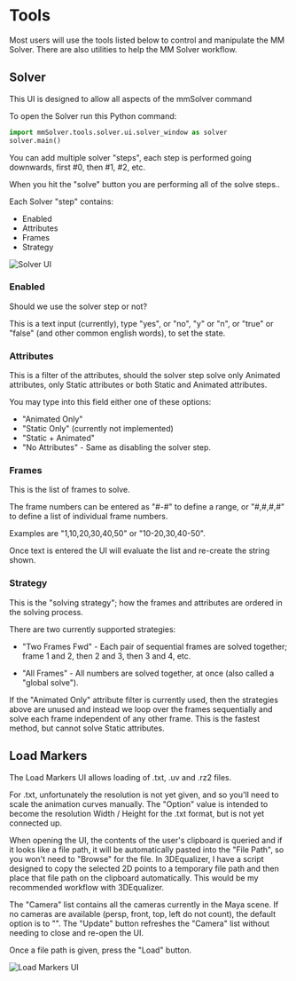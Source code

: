 # Tools

Most users will use the tools listed below to control and manipulate
the MM Solver. There are also utilities to help the MM Solver
workflow.

## Solver
This UI is designed to allow all aspects of the mmSolver command

To open the Solver run this Python command:
```python
import mmSolver.tools.solver.ui.solver_window as solver
solver.main()
```

You can add multiple solver "steps", each step is performed going
downwards, first #0, then #1, #2, etc.

When you hit the "solve" button you are performing all of the solve steps..

Each Solver "step" contains:

- Enabled
- Attributes
- Frames
- Strategy

![Solver UI](https://raw.githubusercontent.com/david-cattermole/mayaMatchMoveSolver/master/design/ui/mmSolver.png)

### Enabled

Should we use the solver step or not?

This is a text input (currently), type "yes", or "no", "y" or "n", or
"true" or "false" (and other common english words), to set the state.

### Attributes

This is a filter of the attributes, should the solver step solve only
Animated attributes, only Static attributes or both Static and
Animated attributes.

You may type into this field either one of these options:

- "Animated Only"
- "Static Only" (currently not implemented)
- "Static + Animated"
- "No Attributes" - Same as disabling the solver step.

### Frames

This is the list of frames to solve.

The frame numbers can be entered as "#-#" to define a range, or
"#,#,#,#" to define a list of individual frame numbers.

Examples are "1,10,20,30,40,50" or "10-20,30,40-50".

Once text is entered the UI will evaluate the list and re-create the
string shown.

### Strategy

This is the "solving strategy"; how the frames and attributes are
ordered in the solving process.

There are two currently supported strategies:

- "Two Frames Fwd" - Each pair of sequential frames are solved
  together; frame 1 and 2, then 2 and 3, then 3 and 4, etc.

- "All Frames" - All numbers are solved together, at once (also
   called a "global solve").

If the "Animated Only" attribute filter is currently used, then the
strategies above are unused and instead we loop over the frames
sequentially and solve each frame independent of any other frame.
This is the fastest method, but cannot solve Static attributes.


## Load Markers

The Load Markers UI allows loading of .txt, .uv and .rz2 files.

For .txt, unfortunately the resolution is not yet given, and so you'll
need to scale the animation curves manually. The "Option" value is
intended to become the resolution Width / Height for the .txt format,
but is not yet connected up.

When opening the UI, the contents of the user's clipboard is queried
and if it looks like a file path, it will be automatically pasted into
the "File Path", so you won't need to "Browse" for the file. In
3DEqualizer, I have a script designed to copy the selected 2D points
to a temporary file path and then place that file path on the
clipboard automatically. This would be my recommended workflow with
3DEqualizer.

The "Camera" list contains all the cameras currently in the Maya
scene. If no cameras are available (persp, front, top, left do not
count), the default option is to "<Create New Camera>". The "Update"
button refreshes the "Camera" list without needing to close and
re-open the UI.

Once a file path is given, press the "Load" button.

![Load Markers UI](https://raw.githubusercontent.com/david-cattermole/mayaMatchMoveSolver/master/design/ui/loadMarkers.png)
